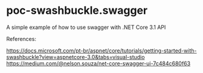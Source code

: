 # poc-swashbuckle.swagger
A simple example of how to use swagger with .NET Core 3.1 API


References:

https://docs.microsoft.com/pt-br/aspnet/core/tutorials/getting-started-with-swashbuckle?view=aspnetcore-3.0&tabs=visual-studio
https://medium.com/@nelson.souza/net-core-swagger-ui-7c484c680f63